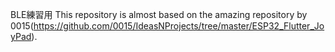 BLE練習用
This repository is almost based on the amazing repository by 0015(https://github.com/0015/IdeasNProjects/tree/master/ESP32_Flutter_JoyPad).
